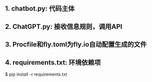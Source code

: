 ## 1. chatbot.py: 代码主体
## 2. ChatGPT.py: 接收信息规则，调用API
## 3. Procfile和fly.toml为fly.io自动配置生成的文件
## 4. requirements.txt: 环境依赖项
$ pip install -r requirements.txt
